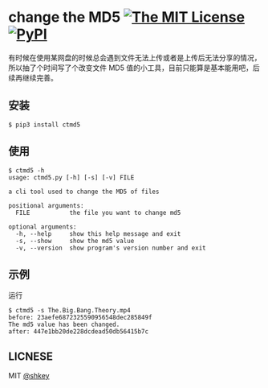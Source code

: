 # change the MD5 [![The MIT License](https://img.shields.io/badge/license-MIT-green.svg?style=flat-square)](http://opensource.org/licenses/MIT) [![PyPI](https://img.shields.io/pypi/v/ctmd5.svg?style=flat-square)](https://pypi.python.org/pypi/ctmd5)

有时候在使用某网盘的时候总会遇到文件无法上传或者是上传后无法分享的情况，所以抽了个时间写了个改变文件 MD5 值的小工具，目前只能算是基本能用吧，后续再继续完善。

## 安装
``` shell
$ pip3 install ctmd5
```

## 使用
``` shell
$ ctmd5 -h
usage: ctmd5.py [-h] [-s] [-v] FILE

a cli tool used to change the MD5 of files

positional arguments:
  FILE           the file you want to change md5

optional arguments:
  -h, --help     show this help message and exit
  -s, --show     show the md5 value
  -v, --version  show program's version number and exit
```

## 示例

运行

``` shell
$ ctmd5 -s The.Big.Bang.Theory.mp4
before: 23aefe6872325590956548dec285849f
The md5 value has been changed.
after: 447e1bb20de228dcdead50db56415b7c
```

## LICNESE

MIT [@shkey](https://github.com/shkey)
